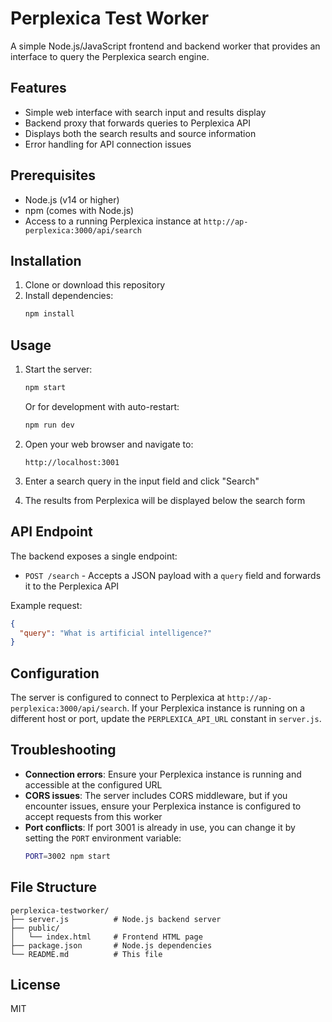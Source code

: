 # Perplexica Test Worker

A simple Node.js/JavaScript frontend and backend worker that provides an interface to query the Perplexica search engine.

## Features

- Simple web interface with search input and results display
- Backend proxy that forwards queries to Perplexica API
- Displays both the search results and source information
- Error handling for API connection issues

## Prerequisites

- Node.js (v14 or higher)
- npm (comes with Node.js)
- Access to a running Perplexica instance at `http://ap-perplexica:3000/api/search`

## Installation

1. Clone or download this repository
2. Install dependencies:
   ```bash
   npm install

## Usage

1. Start the server:
   ```bash
   npm start
   ```
   Or for development with auto-restart:
   ```bash
   npm run dev
   ```

2. Open your web browser and navigate to:
   ```
   http://localhost:3001
   ```

3. Enter a search query in the input field and click "Search"

4. The results from Perplexica will be displayed below the search form

## API Endpoint

The backend exposes a single endpoint:

- `POST /search` - Accepts a JSON payload with a `query` field and forwards it to the Perplexica API

Example request:
```json
{
  "query": "What is artificial intelligence?"
}
```

## Configuration

The server is configured to connect to Perplexica at `http://ap-perplexica:3000/api/search`. If your Perplexica instance is running on a different host or port, update the `PERPLEXICA_API_URL` constant in `server.js`.

## Troubleshooting

- **Connection errors**: Ensure your Perplexica instance is running and accessible at the configured URL
- **CORS issues**: The server includes CORS middleware, but if you encounter issues, ensure your Perplexica instance is configured to accept requests from this worker
- **Port conflicts**: If port 3001 is already in use, you can change it by setting the `PORT` environment variable:
  ```bash
  PORT=3002 npm start
  ```

## File Structure

```
perplexica-testworker/
├── server.js          # Node.js backend server
├── public/
│   └── index.html     # Frontend HTML page
├── package.json       # Node.js dependencies
└── README.md          # This file
```

## License

MIT
